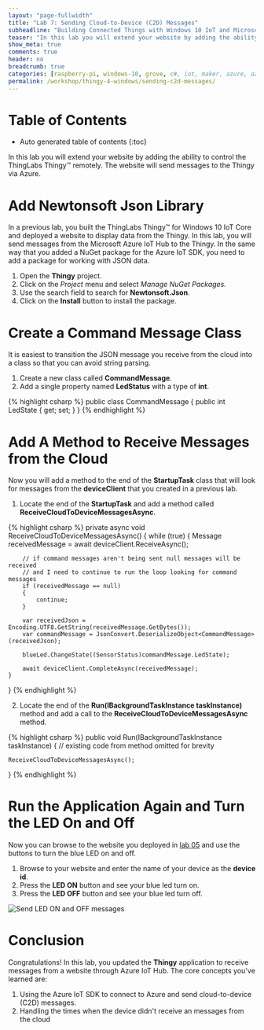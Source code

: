 ```yaml
---
layout: "page-fullwidth"
title: "Lab 7: Sending Cloud-to-Device (C2D) Messages"
subheadline: "Building Connected Things with Windows 10 IoT and Microsoft Azure"
teaser: "In this lab you will extend your website by adding the ability to control the THingLabs Thingy&trade; remotely. The website will send messages to the Thingy via Azure."
show_meta: true
comments: true
header: no
breadcrumb: true
categories: [raspberry-pi, windows-10, grove, c#, iot, maker, azure, azure-iot-hub]
permalink: /workshop/thingy-4-windows/sending-c2d-messages/
---
```


# Table of Contents
*  Auto generated table of contents
{:toc}

In this lab you will extend your website by adding the ability to control the ThingLabs Thingy&trade; remotely. The website will send messages to the Thingy via Azure.

# Add Newtonsoft Json Library
In a previous lab, you built the ThingLabs Thingy&trade; for Windows 10 IoT Core and deployed a website to display data from the Thingy. In this lab, you will send messages from the Microsoft Azure IoT Hub to the Thingy. In the same way that you added a NuGet package for the Azure IoT SDK, you need to add a package for working with JSON data. 

1. Open the __Thingy__ project.
2. Click on the _Project_ menu and select _Manage NuGet Packages._
3. Use the search field to search for __Newtonsoft.Json__.
4. Click on the __Install__ button to install the package.

# Create a Command Message Class
It is easiest to transition the JSON message you receive from the cloud into a class so that you can avoid string parsing.

1. Create a new class called __CommandMessage__.
2. Add a single property named __LedStatus__ with a type of __int__.

{% highlight csharp %}
public class CommandMessage
{
    public int LedState { get; set; }
}
{% endhighlight %}

# Add A Method to Receive Messages from the Cloud
Now you will add a method to the end of the __StartupTask__ class that will look for messages from the __deviceClient__ that you created in a previous lab.

1. Locate the end of the __StartupTask__ and add a method called __ReceiveCloudToDeviceMessagesAsync__.

{% highlight csharp %}
private async void ReceiveCloudToDeviceMessagesAsync()
{
    while (true)
    {
        Message receivedMessage = await deviceClient.ReceiveAsync();

        // if command messages aren't being sent null messages will be received
        // and I need to continue to run the loop looking for command messages
        if (receivedMessage == null)
        {
            continue;
        }

        var receivedJson = Encoding.UTF8.GetString(receivedMessage.GetBytes());
        var commandMessage = JsonConvert.DeserializeObject<CommandMessage>(receivedJson);

        blueLed.ChangeState((SensorStatus)commandMessage.LedState);

        await deviceClient.CompleteAsync(receivedMessage);
    }
}
{% endhighlight %}

2. Locate the end of the __Run(IBackgroundTaskInstance taskInstance)__ method and add a call to the __ReceiveCloudToDeviceMessagesAsync__ method.

{% highlight csharp %}
public void Run(IBackgroundTaskInstance taskInstance)
{
    // existing code from method omitted for brevity
    
    ReceiveCloudToDeviceMessagesAsync();
}
{% endhighlight %}

# Run the Application Again and Turn the LED On and Off
Now you can browse to the website you deployed in [lab 05](../sending-d2c-messages) and use the buttons to turn the blue LED on and off.

1. Browse to your website and enter the name of your device as the __device id__.
2. Press the __LED ON__ button and see your blue led turn on.
3. Press the __LED OFF__ button and see your blue led turn off.

![Send LED ON and OFF messages](/images/workshops/thingy-4-windows/sending-c2d-messages.png) 

# Conclusion
Congratulations! In this lab, you updated the __Thingy__ application to receive messages from a website through Azure IoT Hub. The core concepts you've learned are:

1. Using the Azure IoT SDK to connect to Azure and send cloud-to-device (C2D) messages.
2. Handling the times when the device didn't receive an messages from the cloud
